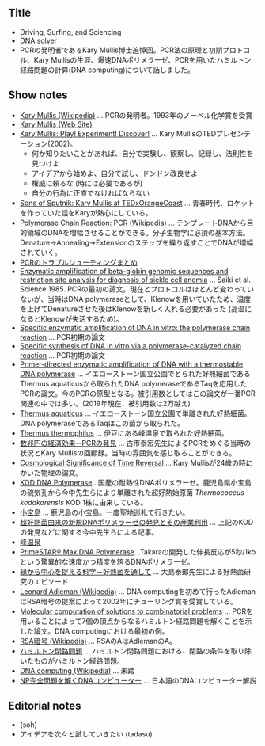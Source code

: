 


## Title
- Driving, Surfing, and Sciencing
- DNA solver
- PCRの発明者であるKary Mullis博士追悼回。PCR法の原理と初期プロトコル、Kary Mullisの生涯、爆速DNAポリメラーゼ、PCRを用いたハミルトン経路問題の計算(DNA computing)について話しました。


## Show notes
- [Kary Mullis (Wikipedia)](https://en.wikipedia.org/wiki/Kary_Mullis) ... PCRの発明者。1993年のノーベル化学賞を受賞
- [Kary Mullis (Web Site)](https://www.karymullis.com/)
- [Kary Mullis: Play! Experiment! Discover!](https://www.ted.com/talks/kary_mullis_on_what_scientists_do) ... Kary MullisのTEDプレゼンテーション(2002)。
  - 何か知りたいことがあれば、自分で実験し、観察し、記録し、法則性を見つけよ 
  - アイデアから始めよ、自分で試し、ドンドン改良せよ 
  - 権威に頼るな (時には必要であるが)
  - 自分の行為に正直でなければならない
- [Sons of Sputnik: Kary Mullis at TEDxOrangeCoast](https://www.youtube.com/watch?v=iSVy1b-RyVM) ... 青春時代、ロケットを作っていた話をKaryが熱心にしている。
- [Polymerase Chain Reaction: PCR (Wikipedia)](https://en.wikipedia.org/wiki/Polymerase_chain_reaction) ... テンプレートDNAから目的領域のDNAを増幅させることができる。分子生物学に必須の基本方法。Denature->Annealing->Extensionのステップを繰り返すことでDNAが増幅されていく。
- [PCRのトラブルシューティングまとめ](https://snk-u.tumblr.com/post/183172634341/pcr%E3%81%AE%E3%83%88%E3%83%A9%E3%83%96%E3%83%AB%E3%82%B7%E3%83%A5%E3%83%BC%E3%83%86%E3%82%A3%E3%83%B3%E3%82%B0%E3%81%BE%E3%81%A8%E3%82%81)
- [Enzymatic amplification of beta-globin genomic sequences and restriction site analysis for diagnosis of sickle cell anemia](https://www.ncbi.nlm.nih.gov/pubmed/2999980) ... Saiki et al. Science 1985. PCRの最初の論文。現在とプロトコルはほとんど変わっていないが、当時はDNA polymeraseとして、Klenowを用いていたため、温度を上げてDenatureさせた後はKlenowを新しく入れる必要があった (高温になるとKlenowが失活するため)。
- [Specific enzymatic amplification of DNA in vitro: the polymerase chain reaction](https://www.ncbi.nlm.nih.gov/pubmed/3472723) ... PCR初期の論文
- [Specific synthesis of DNA in vitro via a polymerase-catalyzed chain reaction](https://www.ncbi.nlm.nih.gov/pubmed/3431465) ... PCR初期の論文
- [Primer-directed enzymatic amplification of DNA with a thermostable DNA polymerase](https://www.ncbi.nlm.nih.gov/pubmed/2448875) ... イエローストーン国立公園でとられた好熱細菌であるThermus aquaticusから取られたDNA polymeraseであるTaqを応用したPCRの論文。今のPCRの原型となる。被引用数としてはこの論文が一番PCR関連の中では多い。(2019年現在、被引用数は2万越え)
- [Thermus aquaticus](https://en.wikipedia.org/wiki/Thermus_aquaticus) ... イエローストーン国立公園で単離された好熱細菌。DNA polymeraseであるTaqはこの菌から取られた。
- [Thermus thermophilus](https://www.google.com/search?client=firefox-b-d&q=thermus+thermophilus) ... 伊豆にある峰温泉で取られた好熱細菌。
- [数兆円の経済効果--PCRの発見](https://www.rnaj.org/newsletters/item/471-furuichi-9) ... 古市泰宏先生によるPCRをめぐる当時の状況とKary Mullisの回顧録。当時の雰囲気を感じ取ることができる。
- [Cosmological Significance of Time Reversal](https://www.nature.com/articles/218663b0) ... Kary Mullisが24歳の時にかいた物理の論文。
- [KOD DNA Polymerase](http://lifescience.toyobo.co.jp/detail/detail.php?product_detail_id=2)...国産の耐熱性DNAポリメラーゼ。鹿児島県小宝島の硫気孔から今中先生らにより単離された超好熱始原菌 _Thermococcus kodakarensis_ KOD 1株に由来している。
- [小宝島](http://www.tokara.jp/profile/gaiyou/kodakara/) ... 鹿児島の小宝島。一度聖地巡礼で行きたい。
- [超好熱菌由来の新規DNAポリメラーゼの発見とその産業利用](https://www.jstage.jst.go.jp/article/kagakutoseibutsu/53/12/53_866/_pdf/-char/ja) ... 上記のKODの発見などに関する今中先生らによる記事。
- [峰温泉](http://www.kawazu-onsen.com/event/funnto/funnto.html)
- [PrimeSTAR® Max DNA Polymerase](http://catalog.takara-bio.co.jp/product/basic_info.php?unitid=U100005117)...Takaraの開発した伸長反応が5秒/1kbという驚異的な速度かつ精度を誇るDNAポリメラーゼ。
- [縁から中心を捉える科学－好熱菌を通して](http://brh.co.jp/s_library/interview/43/) ... 大島泰郎先生による好熱菌研究のエピソード
- [Leonard Adleman (Wikipedia)](https://en.wikipedia.org/wiki/Leonard_Adleman) ... DNA computingを初めて行ったAdlemanはRSA暗号の提案によって2002年にチューリング賞を受賞している。
- [Molecular computation of solutions to combinatorial problems](https://www.ncbi.nlm.nih.gov/pubmed/7973651) ... PCRを用いることによって7個の頂点からなるハミルトン経路問題を解くことを示した論文。DNA computingにおける最初の例。
- [RSA暗号 (Wikipedia)](https://ja.wikipedia.org/wiki/RSA%E6%9A%97%E5%8F%B7) ... RSAのAはAdlemanのA。
- [ハミルトン閉路問題](http://www.orsj.or.jp/archive2/or61-12/or61_12_844.pdf) ...  ハミルトン閉路問題における、閉路の条件を取り除いたものがハミルトン経路問題。
- [DNA computing (Wikipedia)](https://en.wikipedia.org/wiki/DNA_computing) ... 未踏
- [NP完全問題を解くDNAコンピューター](http://www.net.c.dendai.ac.jp/~fujiwara/soturon3.htm) ... 日本語のDNAコンピューター解説

## Editorial notes
- (soh)
- アイデアを次々と試していきたい (tadasu)


